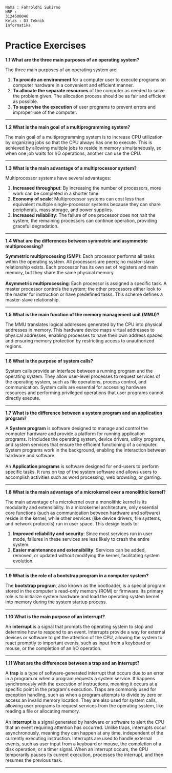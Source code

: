 <code>Nama : Fahroldhi Sukirno</code></br>
<code>NRP : 3124500046</code></br>
<code>Kelas : D3 Teknik Informatika</code></br>
<h1>Practice Exercises</h1>
<b>1.1 What are the three main purposes of an operating system?</b>

The three main purposes of an operating system are:
<ol>
<li><b>To provide an environment</b> for a computer user to execute programs on computer hardware in a convenient and efficient manner.</li>
<li><b>To allocate the separate resources</b> of the computer as needed to solve the problem given. The allocation process should be as fair and efficient as possible.</li>
<li><b>To supervise the execution</b> of user programs to prevent errors and improper use of the computer.</li>
</ol>

---

<b>1.2 What is the main goal of a multiprogramming system?</b>

The main goal of a multiprogramming system is to increase CPU utilization by organizing jobs so that the CPU always has one to execute. This is achieved by allowing multiple jobs to reside in memory simultaneously, so when one job waits for I/O operations, another can use the CPU.

---
<b>1.3 What is the main advantage of a multiprocessor system?</b>

Multiprocessor systems have several advantages:
<ol>
<li><b>Increased throughput</b>: By increasing the number of processors, more work can be completed in a shorter time.</li>
<li><b>Economy of scale</b>: Multiprocessor systems can cost less than equivalent multiple single-processor systems because they can share peripherals, mass storage, and power supplies.</li>
<li><b>Increased reliability</b>: The failure of one processor does not halt the system; the remaining processors can continue operation, providing graceful degradation.</li>
</ol>

---

<b>1.4 What are the differences between symmetric and asymmetric multiprocessing?</b>

<b>Symmetric multiprocessing (SMP)</b>: Each processor performs all tasks within the operating system. All processors are peers; no master-slave relationship exists. Each processor has its own set of registers and main memory, but they share the same physical memory.</br></br>
<b>Asymmetric multiprocessing</b>: Each processor is assigned a specific task. A master processor controls the system; the other processors either look to the master for instruction or have predefined tasks. This scheme defines a master-slave relationship.

---

<b>1.5 What is the main function of the memory management unit (MMU)?</b>

The MMU translates logical addresses generated by the CPU into physical addresses in memory. This hardware device maps virtual addresses to physical addresses, enabling processes to have their own address spaces and ensuring memory protection by restricting access to unauthorized regions.

---

<b>1.6 What is the purpose of system calls?</b>

System calls provide an interface between a running program and the operating system. They allow user-level processes to request services of the operating system, such as file operations, process control, and communication. System calls are essential for accessing hardware resources and performing privileged operations that user programs cannot directly execute.

---

<b>1.7 What is the difference between a system program and an application program?</b>

A <b>System program</b> is software designed to manage and control the computer hardware and provide a platform for running application programs. It includes the operating system, device drivers, utility programs, and system services that ensure the efficient functioning of a computer. System programs work in the background, enabling the interaction between hardware and software.</br></br>
An <b>Application programs</b> is software designed for end-users to perform specific tasks. It runs on top of the system software and allows users to accomplish activities such as word processing, web browsing, or gaming.

---

<b>1.8 What is the main advantage of a microkernel over a monolithic kernel?</b>

The main advantage of a microkernel over a monolithic kernel is its modularity and extensibility. In a microkernel architecture, only essential core functions (such as communication between hardware and software) reside in the kernel, while other services (like device drivers, file systems, and network protocols) run in user space. This design leads to:
<ol>
<li><b>Improved reliability and security</b>: Since most services run in user mode, failures in these services are less likely to crash the entire system.</li>
<li><b>Easier maintenance and extensibility</b>: Services can be added, removed, or updated without modifying the kernel, facilitating system evolution.</li>
</ol>

---

<b>1.9 What is the role of a bootstrap program in a computer system?</b>

The <b>bootstrap program</b>, also known as the bootloader, is a special program stored in the computer's read-only memory (ROM) or firmware. Its primary role is to initialize system hardware and load the operating system kernel into memory during the system startup process.

---

<b>1.10 What is the main purpose of an interrupt?</b>

An <b>interrupt</b> is a signal that prompts the operating system to stop and determine how to respond to an event. Interrupts provide a way for external devices or software to get the attention of the CPU, allowing the system to react promptly to important events, such as input from a keyboard or mouse, or the completion of an I/O operation.

---

<b>1.11 What are the differences between a trap and an interrupt?</b>

A <b>trap</b> is a type of software-generated interrupt that occurs due to an error in a program or when a program requests a system service. It happens synchronously with the execution of instructions, meaning it occurs at a specific point in the program's execution. Traps are commonly used for exception handling, such as when a program attempts to divide by zero or access an invalid memory location. They are also used for system calls, allowing user programs to request services from the operating system, like reading a file or allocating memory.</br></br>
An <b>interrupt</b> is a signal generated by hardware or software to alert the CPU that an event requiring attention has occurred. Unlike traps, interrupts occur asynchronously, meaning they can happen at any time, independent of the currently executing instruction. Interrupts are used to handle external events, such as user input from a keyboard or mouse, the completion of a disk operation, or a timer signal. When an interrupt occurs, the CPU temporarily pauses its current execution, processes the interrupt, and then resumes the previous task.

---
